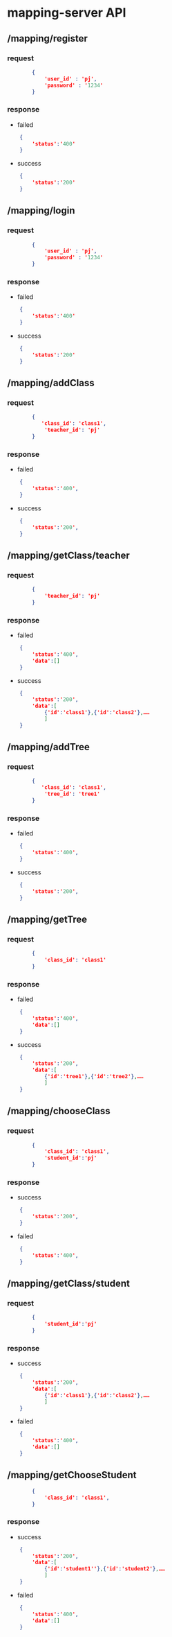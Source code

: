 # mapping-server API
## /mapping/register
### request
``` json
        {
            'user_id' : 'pj',
            'password' : '1234'
        }
```

### response
* failed
``` json
    {
        'status':'400'
    }
```

* success
``` json
    {
        'status':'200'
    }
```

## /mapping/login
### request
``` json
        {
            'user_id' : 'pj',
            'password' : '1234'
        }
```

### response
* failed
``` json
    {
        'status':'400'
    }
```

* success
``` json
    {
        'status':'200'
    }
```

## /mapping/addClass
### request
``` json
        {
           'class_id': 'class1',
            'teacher_id': 'pj'
        }
```

### response
* failed
``` json
    {
        'status':'400',
    }
```

* success
``` json
    {
        'status':'200',
    }
```

## /mapping/getClass/teacher
### request
``` json
        {
            'teacher_id': 'pj'
        }
```

### response
* failed
``` json
    {
        'status':'400',
        'data':[]
    }
```

* success
``` json
    {
        'status':'200',
        'data':[
            {'id':'class1'},{'id':'class2'},……
            ]
    }
```

## /mapping/addTree
### request
``` json
        {
           'class_id': 'class1',
            'tree_id': 'tree1'
        }
```

### response
* failed
``` json
    {
        'status':'400',
    }
```

* success
``` json
    {
        'status':'200',
    }
```

## /mapping/getTree
### request
``` json
        {
            'class_id': 'class1'
        }
```

### response
* failed
``` json
    {
        'status':'400',
        'data':[]
    }
```

* success
``` json
    {
        'status':'200',
        'data':[
            {'id':'tree1'},{'id':'tree2'},……
            ]
    }
```

## /mapping/chooseClass
### request
``` json
        {
            'class_id': 'class1',
            'student_id':'pj'
        }
```
### response
* success
``` json
    {
        'status':'200',
    }
```

* failed
``` json
    {
        'status':'400',
    }
```

## /mapping/getClass/student
### request
``` json
        {
            'student_id':'pj'
        }
```
### response
* success
``` json
    {
        'status':'200',
        'data':[
            {'id':'class1'},{'id':'class2'},……
            ]
    }
```
* failed
``` json
    {
        'status':'400',
        'data':[]
    }
```
## /mapping/getChooseStudent
``` json
        {
            'class_id': 'class1',
        }
```
### response
* success
``` json
    {
        'status':'200',
        'data':[
            {'id':'student1''},{'id':'student2'},……
            ]
    }
```
* failed
``` json
    {
        'status':'400',
        'data':[]
    }
```
